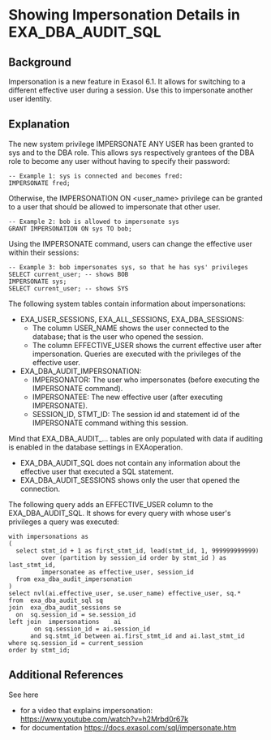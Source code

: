 # Showing Impersonation Details in EXA_DBA_AUDIT_SQL 
## Background

Impersonation is a new feature in Exasol 6.1. It allows for switching to a different effective user during a session. Use this to impersonate another user identity. 

## Explanation

The new system privilege IMPERSONATE ANY USER has been granted to sys and to the DBA role. This allows sys respectively grantees of the DBA role to become any user without having to specify their password:


```"code-sql"
-- Example 1: sys is connected and becomes fred: 
IMPERSONATE fred;
```
Otherwise, the IMPERSONATION ON <user_name> privilege can be granted to a user that should be allowed to impersonate that other user.


```"code-sql"
-- Example 2: bob is allowed to impersonate sys 
GRANT IMPERSONATION ON sys TO bob; 
```
Using the IMPERSONATE command, users can change the effective user within their sessions:


```"code-sql"
-- Example 3: bob impersonates sys, so that he has sys' privileges 
SELECT current_user; -- shows BOB 
IMPERSONATE sys; 
SELECT current_user; -- shows SYS 
```
The following system tables contain information about impersonations:

* EXA_USER_SESSIONS, EXA_ALL_SESSIONS, EXA_DBA_SESSIONS:
	+ The column USER_NAME shows the user connected to the database; that is the user who opened the session.
	+ The column EFFECTIVE_USER shows the current effective user after impersonation. Queries are executed with the privileges of the effective user.
* EXA_DBA_AUDIT_IMPERSONATION:
	+ IMPERSONATOR: The user who impersonates (before executing the IMPERSONATE command).
	+ IMPERSONATEE: The new effective user (after executing IMPERSONATE).
	+ SESSION_ID, STMT_ID: The session id and statement id of the IMPERSONATE command withing this session.

Mind that EXA_DBA_AUDIT_... tables are only populated with data if auditing is enabled in the database settings in EXAoperation.

* EXA_DBA_AUDIT_SQL does not contain any information about the effective user that executed a SQL statement.
* EXA_DBA_AUDIT_SESSIONS shows only the user that opened the connection.

The following query adds an EFFECTIVE_USER column to the EXA_DBA_AUDIT_SQL. It shows for every query with whose user's privileges a query was executed:


```"code-sql"
with impersonations as
(
  select stmt_id + 1 as first_stmt_id, lead(stmt_id, 1, 999999999999) 
         over (partition by session_id order by stmt_id ) as last_stmt_id,
         impersonatee as effective_user, session_id
  from exa_dba_audit_impersonation  
)  
select nvl(ai.effective_user, se.user_name) effective_user, sq.* 
from  exa_dba_audit_sql sq
join  exa_dba_audit_sessions se
  on  sq.session_id = se.session_id
left join  impersonations    ai
       on sq.session_id = ai.session_id 
      and sq.stmt_id between ai.first_stmt_id and ai.last_stmt_id
where sq.session_id = current_session
order by stmt_id;
```
## Additional References

See here

* for a video that explains impersonation: <https://www.youtube.com/watch?v=h2Mrbd0r67k>
* for documentation <https://docs.exasol.com/sql/impersonate.htm>
